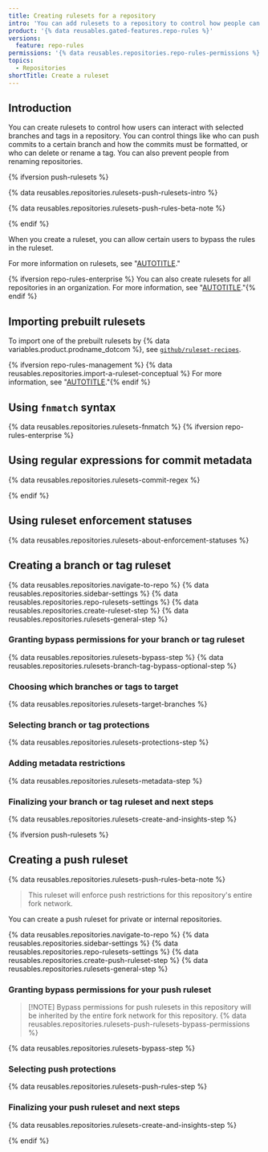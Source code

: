 ```yaml
---
title: Creating rulesets for a repository
intro: 'You can add rulesets to a repository to control how people can interact with specific branches and tags.'
product: '{% data reusables.gated-features.repo-rules %}'
versions:
  feature: repo-rules
permissions: '{% data reusables.repositories.repo-rules-permissions %}'
topics:
  - Repositories
shortTitle: Create a ruleset
---
```


## Introduction

You can create rulesets to control how users can interact with selected branches and tags in a repository. You can control things like who can push commits to a certain branch and how the commits must be formatted, or who can delete or rename a tag. You can also prevent people from renaming repositories.

{% ifversion push-rulesets %}

{% data reusables.repositories.rulesets-push-rulesets-intro %}

{% data reusables.repositories.rulesets-push-rules-beta-note %}

{% endif %}

When you create a ruleset, you can allow certain users to bypass the rules in the ruleset.

For more information on rulesets, see "[AUTOTITLE](/repositories/configuring-branches-and-merges-in-your-repository/managing-rulesets/about-rulesets)."

{% ifversion repo-rules-enterprise %}
You can also create rulesets for all repositories in an organization. For more information, see "[AUTOTITLE](/organizations/managing-organization-settings/creating-rulesets-for-repositories-in-your-organization)."{% endif %}

## Importing prebuilt rulesets

To import one of the prebuilt rulesets by {% data variables.product.prodname_dotcom %}, see [`github/ruleset-recipes`](https://github.com/github/ruleset-recipes).

{% ifversion repo-rules-management %}
{% data reusables.repositories.import-a-ruleset-conceptual %} For more information, see "[AUTOTITLE](/organizations/managing-organization-settings/managing-rulesets-for-repositories-in-your-organization#using-ruleset-history)."{% endif %}

## Using `fnmatch` syntax

{% data reusables.repositories.rulesets-fnmatch %}
{% ifversion repo-rules-enterprise %}

## Using regular expressions for commit metadata

{% data reusables.repositories.rulesets-commit-regex %}

{% endif %}

## Using ruleset enforcement statuses

{% data reusables.repositories.rulesets-about-enforcement-statuses %}

## Creating a branch or tag ruleset

{% data reusables.repositories.navigate-to-repo %}
{% data reusables.repositories.sidebar-settings %}
{% data reusables.repositories.repo-rulesets-settings %}
{% data reusables.repositories.create-ruleset-step %}
{% data reusables.repositories.rulesets-general-step %}

### Granting bypass permissions for your branch or tag ruleset

{% data reusables.repositories.rulesets-bypass-step %}
{% data reusables.repositories.rulesets-branch-tag-bypass-optional-step %}

### Choosing which branches or tags to target

{% data reusables.repositories.rulesets-target-branches %}

### Selecting branch or tag protections

{% data reusables.repositories.rulesets-protections-step %}

### Adding metadata restrictions

{% data reusables.repositories.rulesets-metadata-step %}

### Finalizing your branch or tag ruleset and next steps

{% data reusables.repositories.rulesets-create-and-insights-step %}

{% ifversion push-rulesets %}

## Creating a push ruleset

{% data reusables.repositories.rulesets-push-rules-beta-note %}
>
> This ruleset will enforce push restrictions for this repository's entire fork network.

You can create a push ruleset for private or internal repositories.

{% data reusables.repositories.navigate-to-repo %}
{% data reusables.repositories.sidebar-settings %}
{% data reusables.repositories.repo-rulesets-settings %}
{% data reusables.repositories.create-push-ruleset-step %}
{% data reusables.repositories.rulesets-general-step %}

### Granting bypass permissions for your push ruleset

>[!NOTE] Bypass permissions for push rulesets in this repository will be inherited by the entire fork network for this repository. {% data reusables.repositories.rulesets-push-rulesets-bypass-permissions %}

{% data reusables.repositories.rulesets-bypass-step %}

### Selecting push protections

{% data reusables.repositories.rulesets-push-rules-step %}

### Finalizing your push ruleset and next steps

{% data reusables.repositories.rulesets-create-and-insights-step %}

{% endif %}
